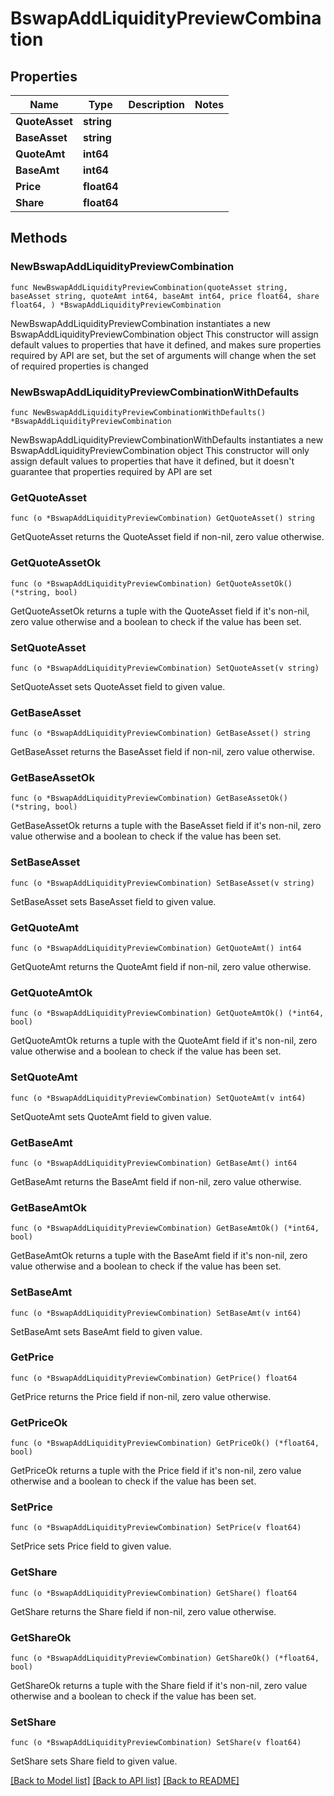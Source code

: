 # BswapAddLiquidityPreviewCombination

## Properties

Name | Type | Description | Notes
------------ | ------------- | ------------- | -------------
**QuoteAsset** | **string** |  | 
**BaseAsset** | **string** |  | 
**QuoteAmt** | **int64** |  | 
**BaseAmt** | **int64** |  | 
**Price** | **float64** |  | 
**Share** | **float64** |  | 

## Methods

### NewBswapAddLiquidityPreviewCombination

`func NewBswapAddLiquidityPreviewCombination(quoteAsset string, baseAsset string, quoteAmt int64, baseAmt int64, price float64, share float64, ) *BswapAddLiquidityPreviewCombination`

NewBswapAddLiquidityPreviewCombination instantiates a new BswapAddLiquidityPreviewCombination object
This constructor will assign default values to properties that have it defined,
and makes sure properties required by API are set, but the set of arguments
will change when the set of required properties is changed

### NewBswapAddLiquidityPreviewCombinationWithDefaults

`func NewBswapAddLiquidityPreviewCombinationWithDefaults() *BswapAddLiquidityPreviewCombination`

NewBswapAddLiquidityPreviewCombinationWithDefaults instantiates a new BswapAddLiquidityPreviewCombination object
This constructor will only assign default values to properties that have it defined,
but it doesn't guarantee that properties required by API are set

### GetQuoteAsset

`func (o *BswapAddLiquidityPreviewCombination) GetQuoteAsset() string`

GetQuoteAsset returns the QuoteAsset field if non-nil, zero value otherwise.

### GetQuoteAssetOk

`func (o *BswapAddLiquidityPreviewCombination) GetQuoteAssetOk() (*string, bool)`

GetQuoteAssetOk returns a tuple with the QuoteAsset field if it's non-nil, zero value otherwise
and a boolean to check if the value has been set.

### SetQuoteAsset

`func (o *BswapAddLiquidityPreviewCombination) SetQuoteAsset(v string)`

SetQuoteAsset sets QuoteAsset field to given value.


### GetBaseAsset

`func (o *BswapAddLiquidityPreviewCombination) GetBaseAsset() string`

GetBaseAsset returns the BaseAsset field if non-nil, zero value otherwise.

### GetBaseAssetOk

`func (o *BswapAddLiquidityPreviewCombination) GetBaseAssetOk() (*string, bool)`

GetBaseAssetOk returns a tuple with the BaseAsset field if it's non-nil, zero value otherwise
and a boolean to check if the value has been set.

### SetBaseAsset

`func (o *BswapAddLiquidityPreviewCombination) SetBaseAsset(v string)`

SetBaseAsset sets BaseAsset field to given value.


### GetQuoteAmt

`func (o *BswapAddLiquidityPreviewCombination) GetQuoteAmt() int64`

GetQuoteAmt returns the QuoteAmt field if non-nil, zero value otherwise.

### GetQuoteAmtOk

`func (o *BswapAddLiquidityPreviewCombination) GetQuoteAmtOk() (*int64, bool)`

GetQuoteAmtOk returns a tuple with the QuoteAmt field if it's non-nil, zero value otherwise
and a boolean to check if the value has been set.

### SetQuoteAmt

`func (o *BswapAddLiquidityPreviewCombination) SetQuoteAmt(v int64)`

SetQuoteAmt sets QuoteAmt field to given value.


### GetBaseAmt

`func (o *BswapAddLiquidityPreviewCombination) GetBaseAmt() int64`

GetBaseAmt returns the BaseAmt field if non-nil, zero value otherwise.

### GetBaseAmtOk

`func (o *BswapAddLiquidityPreviewCombination) GetBaseAmtOk() (*int64, bool)`

GetBaseAmtOk returns a tuple with the BaseAmt field if it's non-nil, zero value otherwise
and a boolean to check if the value has been set.

### SetBaseAmt

`func (o *BswapAddLiquidityPreviewCombination) SetBaseAmt(v int64)`

SetBaseAmt sets BaseAmt field to given value.


### GetPrice

`func (o *BswapAddLiquidityPreviewCombination) GetPrice() float64`

GetPrice returns the Price field if non-nil, zero value otherwise.

### GetPriceOk

`func (o *BswapAddLiquidityPreviewCombination) GetPriceOk() (*float64, bool)`

GetPriceOk returns a tuple with the Price field if it's non-nil, zero value otherwise
and a boolean to check if the value has been set.

### SetPrice

`func (o *BswapAddLiquidityPreviewCombination) SetPrice(v float64)`

SetPrice sets Price field to given value.


### GetShare

`func (o *BswapAddLiquidityPreviewCombination) GetShare() float64`

GetShare returns the Share field if non-nil, zero value otherwise.

### GetShareOk

`func (o *BswapAddLiquidityPreviewCombination) GetShareOk() (*float64, bool)`

GetShareOk returns a tuple with the Share field if it's non-nil, zero value otherwise
and a boolean to check if the value has been set.

### SetShare

`func (o *BswapAddLiquidityPreviewCombination) SetShare(v float64)`

SetShare sets Share field to given value.



[[Back to Model list]](../README.md#documentation-for-models) [[Back to API list]](../README.md#documentation-for-api-endpoints) [[Back to README]](../README.md)



